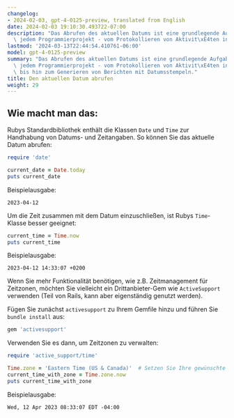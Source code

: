 ```yaml
---
changelog:
- 2024-02-03, gpt-4-0125-preview, translated from English
date: 2024-02-03 19:10:30.493722-07:00
description: "Das Abrufen des aktuellen Datums ist eine grundlegende Aufgabe in nahezu\
  \ jedem Programmierprojekt - vom Protokollieren von Aktivit\xE4ten in einer Anwendung\u2026"
lastmod: '2024-03-13T22:44:54.410761-06:00'
model: gpt-4-0125-preview
summary: "Das Abrufen des aktuellen Datums ist eine grundlegende Aufgabe in nahezu\
  \ jedem Programmierprojekt - vom Protokollieren von Aktivit\xE4ten in einer Anwendung\
  \ bis hin zum Generieren von Berichten mit Datumsstempeln."
title: Den aktuellen Datum abrufen
weight: 29
---
```


## Wie macht man das:
Rubys Standardbibliothek enthält die Klassen `Date` und `Time` zur Handhabung von Datums- und Zeitangaben. So können Sie das aktuelle Datum abrufen:

```ruby
require 'date'

current_date = Date.today
puts current_date
```

Beispielausgabe: 
```
2023-04-12
```

Um die Zeit zusammen mit dem Datum einzuschließen, ist Rubys `Time`-Klasse besser geeignet:

```ruby
current_time = Time.now
puts current_time
```

Beispielausgabe: 
```
2023-04-12 14:33:07 +0200
```

Wenn Sie mehr Funktionalität benötigen, wie z.B. Zeitmanagement für Zeitzonen, möchten Sie vielleicht ein Drittanbieter-Gem wie `ActiveSupport` verwenden (Teil von Rails, kann aber eigenständig genutzt werden).

Fügen Sie zunächst `activesupport` zu Ihrem Gemfile hinzu und führen Sie `bundle install` aus:

```ruby
gem 'activesupport'
```

Verwenden Sie es dann, um Zeitzonen zu verwalten:

```ruby
require 'active_support/time'

Time.zone = 'Eastern Time (US & Canada)'  # Setzen Sie Ihre gewünschte Zeitzone
current_time_with_zone = Time.zone.now
puts current_time_with_zone
```

Beispielausgabe:
```
Wed, 12 Apr 2023 08:33:07 EDT -04:00
```
